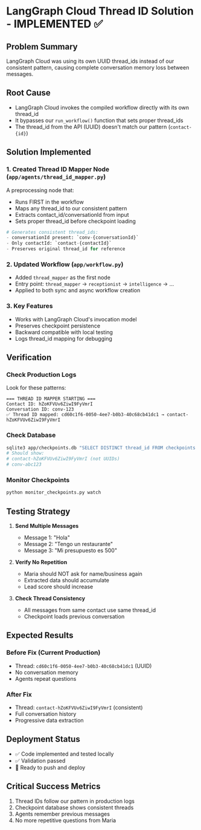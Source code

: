 # LangGraph Cloud Thread ID Solution - IMPLEMENTED ✅

## Problem Summary
LangGraph Cloud was using its own UUID thread_ids instead of our consistent pattern, causing complete conversation memory loss between messages.

## Root Cause
- LangGraph Cloud invokes the compiled workflow directly with its own thread_id
- It bypasses our `run_workflow()` function that sets proper thread_ids
- The thread_id from the API (UUID) doesn't match our pattern (`contact-{id}`)

## Solution Implemented

### 1. Created Thread ID Mapper Node (`app/agents/thread_id_mapper.py`)
A preprocessing node that:
- Runs FIRST in the workflow
- Maps any thread_id to our consistent pattern
- Extracts contact_id/conversationId from input
- Sets proper thread_id before checkpoint loading

```python
# Generates consistent thread_ids:
- conversationId present: `conv-{conversationId}`
- Only contactId: `contact-{contactId}`
- Preserves original thread_id for reference
```

### 2. Updated Workflow (`app/workflow.py`)
- Added `thread_mapper` as the first node
- Entry point: `thread_mapper` → `receptionist` → `intelligence` → ...
- Applied to both sync and async workflow creation

### 3. Key Features
- Works with LangGraph Cloud's invocation model
- Preserves checkpoint persistence
- Backward compatible with local testing
- Logs thread_id mapping for debugging

## Verification

### Check Production Logs
Look for these patterns:
```
=== THREAD ID MAPPER STARTING ===
Contact ID: hZoKFVUv6ZiwI9FyVmrI
Conversation ID: conv-123
✅ Thread ID mapped: cd60c1f6-0050-4ee7-b0b3-40c68cb41dc1 → contact-hZoKFVUv6ZiwI9FyVmrI
```

### Check Database
```bash
sqlite3 app/checkpoints.db "SELECT DISTINCT thread_id FROM checkpoints ORDER BY thread_id;"
# Should show:
# contact-hZoKFVUv6ZiwI9FyVmrI (not UUIDs)
# conv-abc123
```

### Monitor Checkpoints
```bash
python monitor_checkpoints.py watch
```

## Testing Strategy

1. **Send Multiple Messages**
   - Message 1: "Hola"
   - Message 2: "Tengo un restaurante"
   - Message 3: "Mi presupuesto es 500"

2. **Verify No Repetition**
   - Maria should NOT ask for name/business again
   - Extracted data should accumulate
   - Lead score should increase

3. **Check Thread Consistency**
   - All messages from same contact use same thread_id
   - Checkpoint loads previous conversation

## Expected Results

### Before Fix (Current Production)
- Thread: `cd60c1f6-0050-4ee7-b0b3-40c68cb41dc1` (UUID)
- No conversation memory
- Agents repeat questions

### After Fix
- Thread: `contact-hZoKFVUv6ZiwI9FyVmrI` (consistent)
- Full conversation history
- Progressive data extraction

## Deployment Status
- ✅ Code implemented and tested locally
- ✅ Validation passed
- 🚀 Ready to push and deploy

## Critical Success Metrics
1. Thread IDs follow our pattern in production logs
2. Checkpoint database shows consistent threads
3. Agents remember previous messages
4. No more repetitive questions from Maria